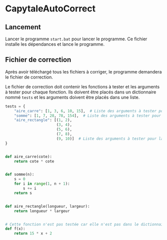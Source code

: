 # CapytaleAutoCorrect

## Lancement

Lancer le programme `start.bat` pour lancer le programme.
Ce fichier installe les dépendances et lance le programme.

## Fichier de correction

Après avoir téléchargé tous les fichiers à corriger, le programme demandera le fichier de correction.

Le fichier de correction doit contenir les fonctions à tester et les arguments à tester pour chaque fonction.
Ils doivent être placés dans un dictionnaire nommé `tests` et les arguments doivent être placés dans une liste.

```python
tests = {
    "aire_carre": [1, 3, 6, 10, 15],  # Liste des arguments à tester pour la fonction aire_carre
    "somme": [1, 7, 28, 78, 154],  # Liste des arguments à tester pour la fonction somme
    "aire_rectangle": [(1, 2),
                       (3, 4),
                       (5, 6),
                       (7, 8),
                       (9, 10)]  # Liste des arguments à tester pour la fonction aire_rectangle
}


def aire_carre(cote):
    return cote * cote


def somme(n):
    s = 0
    for i in range(1, n + 1):
        s += i
    return s


def aire_rectangle(longueur, largeur):
    return longueur * largeur


# Cette fonction n'est pas testée car elle n'est pas dans le dictionnaire tests
def f(x):
    return 15 * x + 2

```
